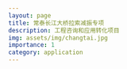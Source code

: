 ```yaml
---
layout: page
title: 常泰长江大桥拉索减振专项
description: 工程咨询和应用转化项目
img: assets/img/changtai.jpg
importance: 1
category: application
---
```

